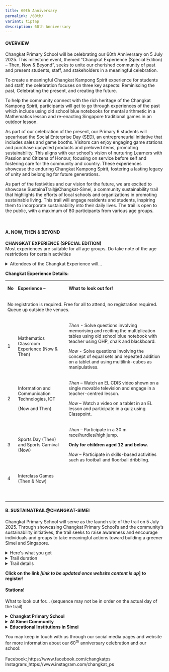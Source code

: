```yaml
---
title: 60th Anniversary
permalink: /60th/
variant: tiptap
description: 60th Anniversary
---
```

<h4><strong>OVERVIEW</strong></h4>
<p>Changkat Primary School will be celebrating our 60th Anniversary on 5
July 2025. This milestone event, themed “Changkat Experience (Special Edition)
– Then, Now &amp; Beyond”, seeks to unite our cherished community of past
and present students, staff, and stakeholders in a meaningful celebration.</p>
<p>To create a meaningful Changkat Kampong Spirit experience for students
and staff, the celebration focuses on three key aspects: Reminiscing the
past, Celebrating the present, and creating the future.</p>
<p>To help the community connect with the rich heritage of the Changkat Kampong
Spirit, participants will get to go through experiences of the past which
include using old school blue notebooks for mental arithmetic in a Mathematics
lesson and re-enacting Singapore traditional games in an outdoor lesson.</p>
<p>As part of our celebration of the present, our Primary 6 students will
spearhead the Social Enterprise Day (SED), an entrepreneurial initiative
that includes sales and game booths. Visitors can enjoy engaging game stations
and purchase upcycled products and preloved items, promoting sustainability.
This aligns with our school’s vision of nurturing Learners with Passion
and Citizens of Honour, focusing on service before self and fostering care
for the community and country. These experiences showcase the enduring
Changkat Kampong Spirit, fostering a lasting legacy of unity and belonging
for future generations.</p>
<p>As part of the festivities and our vision for the future, we are excited
to showcase SustainaTrail@Changkat-Simei, a community sustainability trail
that highlights the efforts of local schools and organizations in promoting
sustainable living. This trail will engage residents and students, inspiring
them to incorporate sustainability into their daily lives. The trail is
open to the public, with a maximum of 80 participants from various age
groups.</p>
<p></p>
<p>&nbsp;</p>
<h4><strong>A. NOW, THEN &amp; BEYOND</strong></h4>
<p><strong>CHANGKAT EXPERIENCE (SPECIAL EDITION) <br></strong>Most experiences
are suitable for all age groups. Do take note of the age restrictions for
certain activities</p>
<div data-type="detailGroup" class="isomer-accordion-group isomer-accordion isomer-accordion-white">
<details class="isomer-details">
<summary>Attendees of the Changkat Experience will...</summary>
<div data-type="detailsContent" class="isomer-details-content">
<p>• Receive a ‘<strong>Report Card</strong>’ that contains the following
(per family):</p>
<p>• a brief of each experience</p>
<p>• an ‘experience stamp’ collection page – you will receive a stamp for
participating in various experiences</p>
<p>• a map detailing location of various experiences</p>
<p>• Stand a chance to receive a <strong>60th Anniversary Handmade Memento</strong> from
the Redemption Booth, should you complete a set number of ‘experience stamps’!
Whilst stocks last!</p>
<p>• <strong>Pen down your hopes and wishes for the schoo</strong>l or the <strong>most memorable moments</strong> you’ve
had with us (if you’ve been part of the Changkat Family in one way or another)!
Pin them up on our blue wall to share your thoughts!</p>
</div>
</details>
</div>
<p></p>
<p></p>
<p><strong>Changkat Experience Details:</strong>
</p>
<table style="minWidth: 75px">
<colgroup>
<col>
<col>
<col>
</colgroup>
<tbody>
<tr>
<td rowspan="1" colspan="1">
<p><strong>No </strong>
</p>
</td>
<td rowspan="1" colspan="1">
<p><strong>Experience – 	</strong>
</p>
</td>
<td rowspan="1" colspan="1">
<p><strong>What to look out for!</strong>
</p>
</td>
</tr>
<tr>
<td rowspan="1" colspan="3">
<p>No registration is required. Free for all to attend, no registration required.
Queue up outside the venues.</p>
</td>
</tr>
<tr>
<td rowspan="1" colspan="1">
<p>1</p>
</td>
<td rowspan="1" colspan="1">
<p>Mathematics Classroom Experience (Now &amp; Then)</p>
</td>
<td rowspan="1" colspan="1">
<p><em>Then</em> - Solve questions involving memorising and reciting the multiplication
tables using old school blue notebook with teacher using OHP, chalk and
blackboard.</p>
<p></p>
<p><em>Now</em> - Solve questions involving the concept of equal sets and
repeated addition on a tablet and using multilink-cubes as manipulatives.</p>
<p></p>
</td>
</tr>
<tr>
<td rowspan="1" colspan="1">
<p>2</p>
</td>
<td rowspan="1" colspan="1">
<p>Information and Communication Technologies, ICT</p>
<p>(Now and Then)</p>
<p></p>
</td>
<td rowspan="1" colspan="1">
<p><em>Then</em> – Watch an EL CDIS video shown on a single movable television
and engage in a teacher-centred lesson.</p>
<p></p>
<p><em>Now</em> – Watch a video on a tablet in an EL lesson and participate
in a quiz using Classpoint.</p>
<p></p>
</td>
</tr>
<tr>
<td rowspan="1" colspan="1">
<p>3</p>
</td>
<td rowspan="1" colspan="1">
<p>Sports Day (Then) and Sports Carnival (Now)</p>
</td>
<td rowspan="1" colspan="1">
<p><em>Then</em> – Participate in a 30 m race/hurdles/high jump.</p>
<p><strong>Only for children aged 12 and below.</strong>
</p>
<p></p>
<p><em>Now</em> – Participate in skills-based activities such as football
and floorball dribbling.</p>
<p></p>
</td>
</tr>
<tr>
<td rowspan="1" colspan="1">
<p>4</p>
</td>
<td rowspan="1" colspan="1">
<p>Interclass Games (Then &amp; Now)</p>
</td>
<td rowspan="1" colspan="1">
<p></p>
</td>
</tr>
<tr>
<td rowspan="1" colspan="1">
<p></p>
</td>
<td rowspan="1" colspan="1">
<p></p>
</td>
<td rowspan="1" colspan="1">
<p></p>
</td>
</tr>
<tr>
<td rowspan="1" colspan="1">
<p></p>
</td>
<td rowspan="1" colspan="1">
<p></p>
</td>
<td rowspan="1" colspan="1">
<p></p>
</td>
</tr>
</tbody>
</table>
<p></p>
<p></p>
<p></p>
<p></p>
<p></p>
<h4><strong>B. SUSTAINATRAIL@CHANGKAT-SIMEI</strong></h4>
<p>Changkat Primary School will serve as the launch site of the trail on
5 July 2025. Through showcasing Changkat Primary School’s and the community’s
sustainability initiatives, the trail seeks to raise awareness and encourage
individuals and groups to take meaningful actions toward building a greener
Simei and Singapore.</p>
<div data-type="detailGroup" class="isomer-accordion isomer-accordion-white">
<details class="isomer-details">
<summary>Here's what you get</summary>
<div data-type="detailsContent" class="isomer-details-content">
<p>Participants will receive a:</p>
<p>1. complimentary guidebook to accompany their sustainability trail</p>
<p>2. a hydroponics kit upon completion of the trail</p>
</div>
</details>
<details class="isomer-details">
<summary>Trail duration</summary>
<div data-type="detailsContent" class="isomer-details-content">
<p>Approximately <strong>2 to 3 hours </strong>
<br>Targeted number of participants: <strong>80</strong> (first-come-first-served
basis)</p>
</div>
</details>
<details class="isomer-details">
<summary>Trail details</summary>
<div data-type="detailsContent" class="isomer-details-content">
<p>Date / Day:  <strong>5 July 2025, Saturday</strong>
</p>
<p>Time:  <strong>8.30 a.m</strong>.</p>
<p>(Registration begins at 8.00 a.m. Trail will begin promptly at 8.30 a.m.)</p>
<p>Meeting venue:  Changkat Primary School foyer</p>
</div>
</details>
</div>
<p></p>
<p><strong>Click on the link <em>[link to be updated once website content is up</em>] to register!</strong>
</p>
<p></p>
<h4><strong>Stations!</strong></h4>
<p>What to look out for... (sequence may not be in order on the actual day
of the trail)</p>
<div data-type="detailGroup" class="isomer-accordion isomer-accordion-white">
<details class="isomer-details">
<summary><strong>Changkat Primary School</strong>
</summary>
<div data-type="detailsContent" class="isomer-details-content">
<div class="isomer-card-grid">
<div class="isomer-card">
<div class="isomer-card-image">
<div class="isomer-image-wrapper">
<img style="width: 100%" height="auto" width="100%" alt="Wormery" src="/images/Anniversary photo/wormery.png">
</div>
</div>
<div class="isomer-card-body">
<div class="isomer-card-title">Changkat Primary School Wormery</div>
<div class="isomer-card-description">Learn how to conserve the environment while enhancing food sustainability:
A showcase on how we can protect the environment and enhance food sustainability
through vermicomposting.</div>
</div>
</div>
<div class="isomer-card">
<div class="isomer-card-image">
<div class="isomer-image-wrapper">
<img style="width: 100%" height="auto" width="100%" alt="hydroponics and aquaponics" src="/images/Anniversary photo/hydroponics_and_aquaponics.png">
</div>
</div>
<div class="isomer-card-body">
<div class="isomer-card-title">Hydroponics and Aquaponics</div>
<div class="isomer-card-description">Learn about the future of food sustainability in Singapore: Advancing
water conservation, energy efficiency, and sustainable crop production.</div>
</div>
</div>
<div class="isomer-card">
<div class="isomer-card-image">
<div class="isomer-image-wrapper">
<img style="width: 100%" height="auto" width="100%" alt="Hydroponics kit" src="/images/Anniversary photo/hydroponics_kit.png">
</div>
</div>
<div class="isomer-card-body">
<div class="isomer-card-title">Hydroponics kit</div>
<div class="isomer-card-description">Experience hydroponic farming firsthand with your very own DIY hydroponics
kit! Get hands-on and try growing your own herb.</div>
</div>
</div>
</div>
<p></p>
</div>
</details>
<details class="isomer-details">
<summary><strong>At Simei Community</strong>
</summary>
<div data-type="detailsContent" class="isomer-details-content">
<div class="isomer-card-grid">
<div class="isomer-card">
<div class="isomer-card-image">
<div class="isomer-image-wrapper">
<img style="width: 100%" height="auto" width="100%" alt="Farm@116" src="/images/Anniversary photo/Farm_116_.png">
</div>
</div>
<div class="isomer-card-body">
<div class="isomer-card-title">Farm@116</div>
<div class="isomer-card-description">Learn about community gardens and sample a refreshing beverage made from
blue pea flowers in the garden.</div>
</div>
</div>
<div class="isomer-card">
<div class="isomer-card-image">
<div class="isomer-image-wrapper">
<img style="width: 100%" height="auto" width="100%" alt="Eastpoint Mall" src="/images/Anniversary photo/eastpoint_mall.png">
</div>
</div>
<div class="isomer-card-body">
<div class="isomer-card-title">Eastpoint Mall</div>
<div class="isomer-card-description">Learn how one of Simei's most popular landmarks, Eastpoint Mall, has conserved
energy, implemented waste management through recycling efforts, and tackling
food waste.</div>
</div>
</div>
<div class="isomer-card">
<div class="isomer-card-image">
<div class="isomer-image-wrapper">
<img style="width: 100%" height="auto" width="100%" alt="Changi Simei Community Club" src="/images/Anniversary photo/changi_simei_community_club.png">
</div>
</div>
<div class="isomer-card-body">
<div class="isomer-card-title">Changi Simei Community Club</div>
<div class="isomer-card-description">Learn how to creatively upcycle everyday household items into something
new and useful.</div>
</div>
</div>
</div>
<p></p>
</div>
</details>
<details class="isomer-details">
<summary><strong>Educational Institutions in Simei</strong>
</summary>
<div data-type="detailsContent" class="isomer-details-content">
<div class="isomer-card-grid">
<div class="isomer-card">
<div class="isomer-card-image">
<div class="isomer-image-wrapper">
<img style="width: 100%" height="auto" width="100%" alt="Singapore University of Technology and Design (SUTD)" src="/images/Anniversary photo/sutd_logo.jpg">
</div>
</div>
<div class="isomer-card-body">
<div class="isomer-card-title">Singapore University of Technology and Design (SUTD)</div>
<div class="isomer-card-description">Solar Energy showcase: Learn from an SUTD Professor how solar energy works
and why it is important to help Singapore conserve energy.</div>
</div>
</div>
<div class="isomer-card">
<div class="isomer-card-image">
<div class="isomer-image-wrapper">
<img style="width: 100%" height="auto" width="100%" alt="ITE College East" src="/images/Anniversary photo/ITE_College_East.png">
</div>
</div>
<div class="isomer-card-body">
<div class="isomer-card-title">ITE College East</div>
<div class="isomer-card-description">Learn how ITE College East uses wormery to manage food waste by turning
it into valuable compost.</div>
</div>
</div>
<div class="isomer-card">
<div class="isomer-card-image">
<div class="isomer-image-wrapper">
<img style="width: 100%" height="auto" width="100%" alt="Changkat Changi Secondary School" src="/images/Anniversary photo/ccss.png">
</div>
</div>
<div class="isomer-card-body">
<div class="isomer-card-title">Changkat Changi Secondary School</div>
<div class="isomer-card-description">Learn how secondary students play their part in environmental sustainability
and discover ways to propagate plants through processes like stem-cutting,
using household items.</div>
</div>
</div>
</div>
<p></p>
</div>
</details>
</div>
<p>You may keep in touch with us through our social media pages and website
for more information about our 60<sup>th</sup> anniversary celebration and
our school:&nbsp;
<br>
<br>Facebook:<a href="https://www.facebook.com/changkatps" rel="noopener noreferrer nofollow" target="_blank"> </a>
<a rel="noopener noreferrer nofollow" target="_blank">https://www.facebook.com/changkatps</a>&nbsp;
<br>Instagram:<u> </u><a rel="noopener noreferrer nofollow" target="_blank">https://www.instagram.com/changkat_ps</a>&nbsp;</p>
<p>&nbsp;</p>
<p></p>
<p></p>
<p></p>